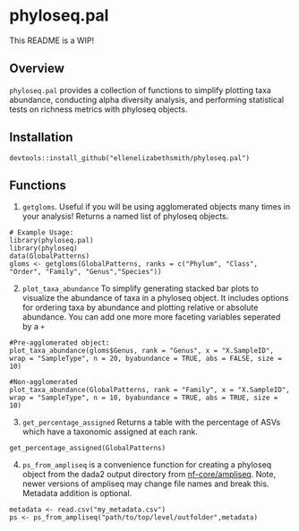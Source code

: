 # phyloseq.pal

This README is a WIP!

## Overview

`phyloseq.pal` provides a collection of functions to simplify plotting taxa abundance, conducting alpha diversity analysis, and performing statistical tests on richness metrics with phyloseq objects.

## Installation

```         
devtools::install_github("ellenelizabethsmith/phyloseq.pal")
```

## Functions

1.  `getgloms`. Useful if you will be using agglomerated objects many times in your analysis! Returns a named list of phyloseq objects.

```         
# Example Usage:
library(phyloseq.pal)
library(phyloseq)
data(GlobalPatterns)
gloms <- getgloms(GlobalPatterns, ranks = c("Phylum", "Class", "Order", "Family", "Genus","Species")) 
```

2.  `plot_taxa_abundance` To simplify generating stacked bar plots to visualize the abundance of taxa in a phyloseq object. It includes options for ordering taxa by abundance and plotting relative or absolute abundance. You can add one more more faceting variables seperated by a `+`

```         
#Pre-agglomerated object:
plot_taxa_abundance(gloms$Genus, rank = "Genus", x = "X.SampleID", wrap = "SampleType", n = 20, byabundance = TRUE, abs = FALSE, size = 10)

#Non-agglomerated
plot_taxa_abundance(GlobalPatterns, rank = "Family", x = "X.SampleID", wrap = "SampleType", n = 10, byabundance = TRUE, abs = TRUE, size = 10)
```

3.  `get_percentage_assigned` Returns a table with the percentage of ASVs which have a taxonomic assigned at each rank.

```         
get_percentage_assigned(GlobalPatterns)
```

4.  `ps_from_ampliseq` is a convenience function for creating a phyloseq object from the dada2 output directory from [nf-core/ampliseq](https://nf-co.re/ampliseq/2.8.0). Note, newer versions of ampliseq may change file names and break this. Metadata addition is optional.

```         
metadata <- read.csv("my_metadata.csv")
ps <- ps_from_ampliseq("path/to/top/level/outfolder",metadata)
```
